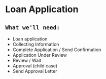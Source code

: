 # Loan Application

## `What we'll need:`

- Loan application
- Collecting Information
- Complete Application / Send Confirmation
- Application Under Review
- Review / Wait
- Approval (child case)
- Send Approval Letter
